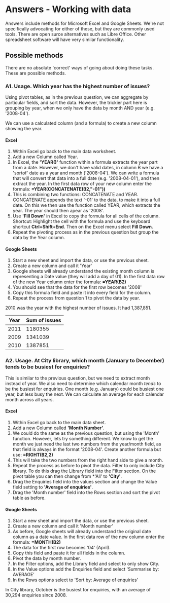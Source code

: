 Answers - Working with data
===========================

Answers include methods for Microsoft Excel and Google Sheets. We're not specifically advocating for either of these, but they are commonly used tools. There are open surce alternatives such as Libre Office. Other spreadsheet software will have very similar functionality.

Possible methods
----------------

There are no absolute 'correct' ways of going about doing these tasks. These are possible methods.

### A1. Usage. Which year has the highest number of issues?

Using pivot tables, as in the previous question, we can aggregate by particular fields, and sort the data.  However, the trickier part here is grouping by year, when we only have the data by month AND year (e.g. '2008-04').

We can use a calculated column (and a formula) to create a new column showing the year.

#### Excel

1. Within Excel go back to the main data worksheet.
2. Add a new Column called Year.
3. In Excel, the **'YEAR()'** function within a formula extracts the year part from a date.  However, we don't have valid dates, in column B we have a 'sortof' date as a year and month ('2008-04').  We can write a formula that will convert that data into a full date (e.g. '2008-04-01'), and then extract the year.  In the first data row of your new column enter the formula: **=YEAR(CONCATENATE(B2,"-01"))**
4. This is combining two functions: CONCATENATE and YEAR.  CONCATENATE appends the text '-01' to the data, to make it into a full date.  On this we then use the function called YEAR, which extracts the year.  The year should then apear as '2008'.
5. Use **'Fill Down'** in Excel to copy the formula for all cells of the column. Shortcut: Highlight the cell with the formula and use the keyboard shortcut **Ctrl+Shift+End**.  Then on the Excel menu select **Fill Down**.
5. Repeat the pivoting process as in the previous question but group the data by the Year column.

#### Google Sheets

1. Start a new sheet and import the data, or use the previous sheet.
2. Create a new column and call it 'Year'
3. Google sheets will already understand the existing month column is representing a Date value (they will add a day of 01).  In the first data row of the new Year column enter the formula: **=YEAR(B2)**
4. You should see that the data for the first row becomes '2008'
5. Copy this formula field and paste it into every field for the column.
6. Repeat the process from question 1 to pivot the data by year.

2010 was the year with the highest number of issues.  It had 1,387,851.

| Year | Sum of issues |
| ---- | ------------- |
| 2011 | 1180355 |
| 2009 | 1341039 |
| 2010 | 1387851 |

### A2. Usage. At City library, which month (January to December) tends to be busiest for enquiries?

This is similar to the previous question, but we need to extract month instead of year.  We also need to determine which calendar month *tends* to be the busiest for enquiries.  One month (e.g. January) could be busiest one year, but less busy the next.  We can calculate an average for each calendar month across all years.

#### Excel

1. Within Excel go back to the main data sheet.
2. Add a new Column called **'Month Number'**.
3. We could do the same as the previous question, but using the 'Month' function.  However, lets try something different.  We know to get the month we just need the last two numbers from the year/month field, as that field is always in the format '2008-04'.  Create another formula but use: **=RIGHT(B2,2)**
4. This will take the two numbers from the right hand side to give a month.
5. Repeat the process as before to pivot the data.  Filter to only include City library.  To do this drag the Library field into the Filter section.  On the pivot table you can then change from *'All' to **'City'**.
6. Drag the Enquiries field into the values section and change the Value field setting to **'Average of enquiries'**.
7. Drag the 'Month number' field into the Rows section and sort the pivot table as before.

#### Google Sheets

1. Start a new sheet and import the data, or use the previous sheet.
2. Create a new column and call it 'Month number'
3. As before, Google sheets will already understand the original date column as a date value.  In the first data row of the new column enter the formula: **=MONTH(B2)**
4. The data for the first row becomes '04' (April).
5. Copy this field and paste it for all fields in the column.
6. Pivot the data by month number.
7. In the Filter options, add the Library field and select to only show City.
8. In the Value options add the Enquiries field and select 'Summarise by: AVERAGE'
9. In the Rows options select to 'Sort by: Average of enquiries'

In City library, October is the busiest for enquiries, with an average of 30,294 enquiries since 2008.
